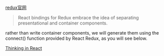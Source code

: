 [redux官网](https://redux.js.org/docs/basics/UsageWithReact.html)

> React bindings for Redux embrace the idea of separating presentational and container components. 

rather than write container components, we will generate them using the connect() function provided by React Redux, as you will see below.

[Thinking in React](https://reactjs.org/docs/thinking-in-react.html)

